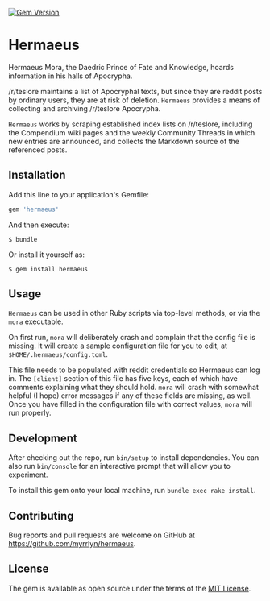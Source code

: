 [![Gem Version](https://badge.fury.io/rb/hermaeus.svg)](https://badge.fury.io/rb/hermaeus)

# Hermaeus

Hermaeus Mora, the Daedric Prince of Fate and Knowledge, hoards information in
his halls of Apocrypha.

/r/teslore maintains a list of Apocryphal texts, but since they are reddit posts
by ordinary users, they are at risk of deletion. `Hermaeus` provides a means of
collecting and archiving /r/teslore Apocrypha.

`Hermaeus` works by scraping established index lists on /r/teslore, including
the Compendium wiki pages and the weekly Community Threads in which new entries
are announced, and collects the Markdown source of the referenced posts.

## Installation

Add this line to your application's Gemfile:

```ruby
gem 'hermaeus'
```

And then execute:

    $ bundle

Or install it yourself as:

    $ gem install hermaeus

## Usage

`Hermaeus` can be used in other Ruby scripts via top-level methods, or via the
`mora` executable.

On first run, `mora` will deliberately crash and complain that the config file
is missing. It will create a sample configuration file for you to edit, at
`$HOME/.hermaeus/config.toml`.

This file needs to be populated with reddit credentials so Hermaeus can log in.
The `[client]` section of this file has five keys, each of which have comments
explaining what they should hold. `mora` will crash with somewhat helpful (I
hope) error messages if any of these fields are missing, as well. Once you have
filled in the configuration file with correct values, `mora` will run properly.

## Development

After checking out the repo, run `bin/setup` to install dependencies. You can
also run `bin/console` for an interactive prompt that will allow you to
experiment.

To install this gem onto your local machine, run `bundle exec rake install`.

## Contributing

Bug reports and pull requests are welcome on GitHub at
https://github.com/myrrlyn/hermaeus.

## License

The gem is available as open source under the terms of the
[MIT License](http://opensource.org/licenses/MIT).

